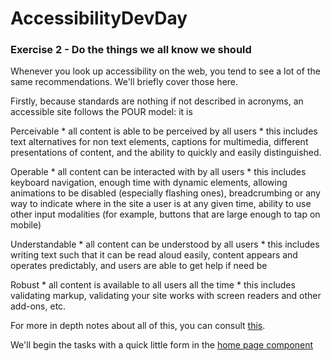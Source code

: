 # AccessibilityDevDay

### Exercise 2 - Do the things we all know we should

Whenever you look up accessibility on the web, you tend to see a lot of the same recommendations. We'll briefly cover those here. 

Firstly, because standards are nothing if not described in acronyms, an accessible site follows the POUR model: it is

Perceivable
    * all content is able to be perceived by all users
    * this includes text alternatives for non text elements, captions for multimedia, different presentations of content, and the ability to quickly and easily distinguished.

Operable
    * all content can be interacted with by all users
    * this includes keyboard navigation, enough time with dynamic elements, allowing animations to be disabled (especially flashing ones), breadcrumbing or any way to indicate where in the site a user is at any given time, ability to use other input modalities (for example, buttons that are large enough to tap on mobile)

Understandable
    * all content can be understood by all users
    * this includes writing text such that it can be read aloud easily, content appears and operates predictably, and users are able to get help if need be

Robust
    * all content is available to all users all the time
    * this includes validating markup, validating your site works with screen readers and other add-ons, etc.

For more in depth notes about all of this, you can consult [this](https://www.w3.org/WAI/fundamentals/accessibility-principles).

We'll begin the tasks with a quick little form in the [home page component](./src/index.html)
